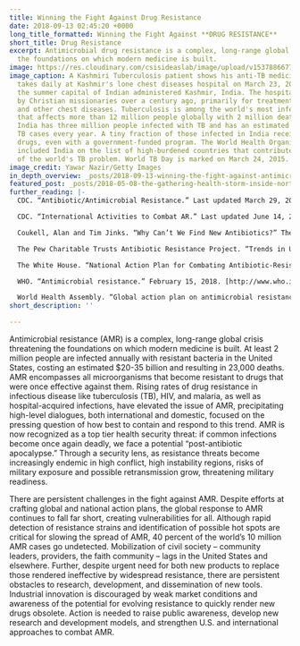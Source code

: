 ```yaml
---
title: Winning the Fight Against Drug Resistance
date: 2018-09-13 02:45:20 +0000
long_title_formatted: Winning the Fight Against **DRUG RESISTANCE**
short_title: Drug Resistance
excerpt: Antimicrobial drug resistance is a complex, long-range global crisis threatening
  the foundations on which modern medicine is built.
image: https://res.cloudinary.com/csisideaslab/image/upload/v1537886677/health-commission/Drug-Resistance.jpg
image_caption: A Kashmiri Tuberculosis patient shows his anti-TB medicines which he
  takes daily at Kashmir's lone chest diseases hospital on March 23, 2015 in Srinagar,
  the summer capital of Indian administered Kashmir, India. The hospital was established
  by Christian missionaries over a century ago, primarily for treatment of tuberculosis
  and other chest diseases. Tuberculosis is among the world's most infectious killers
  that affects more than 12 million people globally with 2 million deaths annually.
  India has three million people infected with TB and has an estimated 99,000 drug-resistant
  TB cases every year. A tiny fraction of those infected in India receive the proper
  drugs, even with a government-funded program. The World Health Organization has
  included India on the list of high-burdened countries that contribute to 80 percent
  of the world's TB problem. World TB Day is marked on March 24, 2015.
image_credit: Yawar Nazir/Getty Images
in_depth_overview: _posts/2018-09-13-winning-the-fight-against-antimicrobial-drug-resistance.md
featured_post: _posts/2018-05-08-the-gathering-health-storm-inside-north-korea.md
further_reading: |-
  CDC. “Antibiotic/Antimicrobial Resistance.” Last updated March 29, 2018. [https://www.cdc.gov/drugresistance/index.html](https://www.cdc.gov/drugresistance/index.html "https://www.cdc.gov/drugresistance/index.html.")

  CDC. “International Activities to Combat AR.” Last updated June 14, 2018. [https://www.cdc.gov/drugresistance/intl-actvities.html](https://www.cdc.gov/drugresistance/intl-actvities.html "https://www.cdc.gov/drugresistance/intl-actvities.html.")

  Coukell, Alan and Tim Jinks. “Why Can’t We Find New Antibiotics?” The Pew Charitable Trusts Antibiotic Resistance Project. October 26, 2016. [http://www.pewtrusts.org/en/research-and-analysis/articles/2016/10/26/why-cant-we-find-new-antibiotics](http://www.pewtrusts.org/en/research-and-analysis/articles/2016/10/26/why-cant-we-find-new-antibiotics "http://www.pewtrusts.org/en/research-and-analysis/articles/2016/10/26/why-cant-we-find-new-antibiotics.")

  The Pew Charitable Trusts Antibiotic Resistance Project. “Trends in U.S. Antibiotic Use, 2018.” August 1, 2018. [http://www.pewtrusts.org/en/research-and-analysis/issue-briefs/2018/08/trends-in-us-antibiotic-use-2018#0-overview](http://www.pewtrusts.org/en/research-and-analysis/issue-briefs/2018/08/trends-in-us-antibiotic-use-2018#0-overview "http://www.pewtrusts.org/en/research-and-analysis/issue-briefs/2018/08/trends-in-us-antibiotic-use-2018#0-overview.")

  The White House. “National Action Plan for Combating Antibiotic-Resistant Bacteria.” March 2015. [https://www.cdc.gov/drugresistance/pdf/national_action_plan_for_combating_antibotic-resistant_bacteria.pdf](https://www.cdc.gov/drugresistance/pdf/national_action_plan_for_combating_antibotic-resistant_bacteria.pdf "https://www.cdc.gov/drugresistance/pdf/national_action_plan_for_combating_antibotic-resistant_bacteria.pdf")

  WHO. “Antimicrobial resistance.” February 15, 2018. [http://www.who.int/news-room/fact-sheets/detail/antimicrobial-resistance](http://www.who.int/news-room/fact-sheets/detail/antimicrobial-resistance. "http://www.who.int/news-room/fact-sheets/detail/antimicrobial-resistance.")

  World Health Assembly. “Global action plan on antimicrobial resistance.” May 2015. [http://www.who.int/antimicrobial-resistance/global-action-plan/en/](http://www.who.int/antimicrobial-resistance/global-action-plan/en/. "http://www.who.int/antimicrobial-resistance/global-action-plan/en/.")
short_description: ''

---
```

Antimicrobial resistance (AMR) is a complex, long-range global crisis threatening the foundations on which modern medicine is built. At least 2 million people are infected annually with resistant bacteria in the United States, costing an estimated $20-35 billion and resulting in 23,000 deaths. AMR encompasses all microorganisms that become resistant to drugs that were once effective against them. Rising rates of drug resistance in infectious disease like tuberculosis (TB), HIV, and malaria, as well as hospital-acquired infections, have elevated the issue of AMR, precipitating high-level dialogues, both international and domestic, focused on the pressing question of how best to contain and respond to this trend. AMR is now recognized as a top tier health security threat: if common infections become once again deadly, we face a potential “post-antibiotic apocalypse.” Through a security lens, as resistance threats become increasingly endemic in high conflict, high instability regions, risks of military exposure and possible retransmission grow, threatening military readiness.

There are persistent challenges in the fight against AMR. Despite efforts at crafting global and national action plans, the global response to AMR continues to fall far short, creating vulnerabilities for all. Although rapid detection of resistance strains and identification of possible hot spots are critical for slowing the spread of AMR, 40 percent of the world’s 10 million AMR cases go undetected. Mobilization of civil society – community leaders, providers, the faith community – lags in the United States and elsewhere. Further, despite urgent need for both new products to replace those rendered ineffective by widespread resistance, there are persistent obstacles to research, development, and dissemination of new tools. Industrial innovation is discouraged by weak market conditions and awareness of the potential for evolving resistance to quickly render new drugs obsolete. Action is needed to raise public awareness, develop new research and development models, and strengthen U.S. and international approaches to combat AMR.